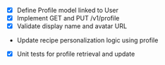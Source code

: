 - [x] Define Profile model linked to User
- [x] Implement GET and PUT /v1/profile
- [x] Validate display name and avatar URL
- Update recipe personalization logic using profile
- [x] Unit tests for profile retrieval and update
